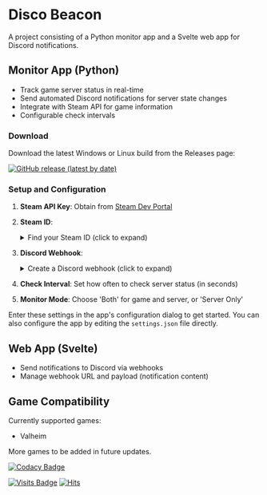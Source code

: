 # Disco Beacon

A project consisting of a Python monitor app and a Svelte web app for Discord notifications.

## Monitor App (Python)

- Track game server status in real-time
- Send automated Discord notifications for server state changes
- Integrate with Steam API for game information
- Configurable check intervals

### Download

Download the latest Windows or Linux build from the Releases page:

[![GitHub release (latest by date)](https://img.shields.io/github/v/release/bl4ckswordsman/disco-beacon)](https://github.com/bl4ckswordsman/disco-beacon/releases/latest)

### Setup and Configuration

1. **Steam API Key**: Obtain from [Steam Dev Portal](https://steamcommunity.com/dev/apikey)
2. **Steam ID**:
    <details>
    <summary>Find your Steam ID (click to expand)</summary>

     1. Open the Steam client
     2. Click on your profile name
     3. Click on Account Details
     4. Your Steam ID is displayed below your profile name
   </details>

3. **Discord Webhook**:
    <details>
    <summary>Create a Discord webhook (click to expand)</summary>

   1. Open Discord
   2. Go to Server Settings
   3. Click on Integrations
   4. Click on Webhooks
   5. Create a new webhook or copy an existing one
    </details>

4. **Check Interval**: Set how often to check server status (in seconds)
5. **Monitor Mode**: Choose 'Both' for game and server, or 'Server Only'

Enter these settings in the app's configuration dialog to get started. You can also configure the app by editing the `settings.json` file directly.

## Web App (Svelte)

- Send notifications to Discord via webhooks
- Manage webhook URL and payload (notification content)

## Game Compatibility

Currently supported games:

- Valheim

More games to be added in future updates.

[![Codacy Badge](https://api.codacy.com/project/badge/Grade/89b803681f5d42d3b5b2b5a9f983cb0d)](https://app.codacy.com/gh/bl4ckswordsman/disco-beacon?utm_source=github.com&utm_medium=referral&utm_content=bl4ckswordsman/disco-beacon&utm_campaign=Badge_Grade)

[![Visits Badge](https://badges.pufler.dev/visits/bl4ckswordsman/disco-beacon)](https://github.com/bl4ckswordsman)
[![Hits](https://hits.seeyoufarm.com/api/count/incr/badge.svg?url=https%3A%2F%2Fgithub.com%2Fbl4ckswordsman%2Fdisco-beacon&count_bg=%2379C83D&title_bg=%23555555&icon=&icon_color=%23E7E7E7&title=Daily+hits&edge_flat=false)](https://hits.seeyoufarm.com/api/count/graph/dailyhits.svg?url=https://github.com/bl4ckswordsman/disco-beacon) <!-- 2024-09-13 -->
